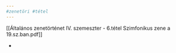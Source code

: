 ```yaml
---
#zenetöri #tétel
---
```


[[Általános zenetörténet IV. szemeszter - 6.tétel Szimfonikus zene a 19.sz.ban.pdf]]

- 